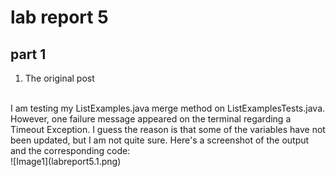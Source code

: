 # lab report 5
## part 1 
1. The original post<br>
<br>
I am testing my ListExamples.java merge method on ListExamplesTests.java. However, one failure message appeared on the terminal regarding a Timeout Exception. I guess the reason is that some of the variables have not been updated, but I
am not quite sure. Here's a screenshot of the output and the corresponding code: <br>
![Image1](labreport5.1.png) <br>

